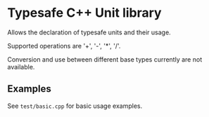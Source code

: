 # Typesafe C++ Unit library  

Allows the declaration of typesafe units and their usage.  

Supported operations are '+', '-', '*', '/'.  

Conversion and use between different base types currently are not available.  

## Examples  

See `test/basic.cpp` for basic usage examples.  
